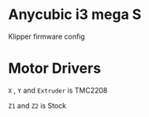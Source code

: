 # Anycubic i3 mega S
Klipper firmware config

# Motor Drivers

`X` , `Y` and `Extruder` is TMC2208

`Z1` and `Z2` is Stock
